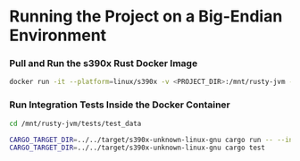 # Running the Project on a Big-Endian Environment

### Pull and Run the s390x Rust Docker Image
```bash
docker run -it --platform=linux/s390x -v <PROJECT_DIR>:/mnt/rusty-jvm --entrypoint /bin/bash s390x/rust
```

### Run Integration Tests Inside the Docker Container
```bash
cd /mnt/rusty-jvm/tests/test_data
```
```bash
CARGO_TARGET_DIR=../../target/s390x-unknown-linux-gnu cargo run -- --install --yes
CARGO_TARGET_DIR=../../target/s390x-unknown-linux-gnu cargo test
```
